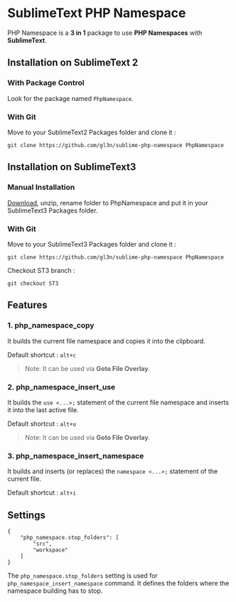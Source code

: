 # SublimeText PHP Namespace #

PHP Namespace is a **3 in 1** package to use **PHP Namespaces** with **SublimeText**.

## Installation on SublimeText 2 ##

### With Package Control ###

Look for the package named `PhpNamespace`.

### With Git ###

Move to your SublimeText2 Packages folder and clone it :

```
git clone https://github.com/gl3n/sublime-php-namespace PhpNamespace
```

## Installation on SublimeText3 ##

### Manual Installation ###

[Download](https://github.com/gl3n/sublime-php-namespace/archive/ST3.zip), unzip, rename folder to PhpNamespace and put it in your SublimeText3 Packages folder.

### With Git ###

Move to your SublimeText3 Packages folder and clone it :

```
git clone https://github.com/gl3n/sublime-php-namespace PhpNamespace
```

Checkout ST3 branch :

```
git checkout ST3
```

## Features ##

### 1. php_namespace_copy ###

It builds the current file namespace and copies it into the clipboard.

Default shortcut : `alt+c`

> Note: It can be used via **Goto File Overlay**.

### 2. php_namespace_insert_use ###

It builds the `use <...>;` statement of the current file namespace and inserts it into the last active file.

Default shortcut : `alt+u`

> Note: It can be used via **Goto File Overlay**.

### 3. php_namespace_insert_namespace ###

It builds and inserts (or replaces) the `namespace <...>;` statement of the current file.

Default shortcut : `alt+i`

## Settings ##

```
{
    "php_namespace.stop_folders": [
        "src",
        "workspace"
    ]
}
```

The `php_namespace.stop_folders` setting is used for `php_namespace_insert_namespace` command. It defines the folders where the namespace building has to stop.
